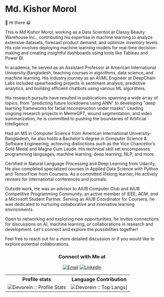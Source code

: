 # Md. Kishor Morol
:wave: Hi there 😀

This is Md Kishor Morol, working as a Data Scientist at Classy Beauty Warehouse Inc., contributing his expertise in machine learning to analyze extensive datasets, forecast product demand, and optimize inventory levels. His role involves deploying machine learning models for real-time decision-making and creating insightful dashboards using tools like Tableau and Power BI.

In academia, he served as an Assistant Professor at American International University-Bangladesh, teaching courses in algorithms, data science, and machine learning. His industry journey as an AI/ML Engineer at DeepChain Labs included spearheading projects in sentiment analysis, predictive analytics, and building efficient chatbots using various ML algorithms.

His research pursuits have resulted in publications spanning a wide array of topics, from "predicting future lockdowns using ANN" to developing "deep learning frameworks for facial reconstruction under masks". Leading ongoing research projects in MemeGPT, wound segmentation, and video summarization, he is committed to pushing the boundaries of Artificial Intelligence.

Had an MS in Computer Science from American International University-Bangladesh, he also holds a Bachelor's degree in Computer Science & Software Engineering, achieving distinctions such as the Vice Chancellor’s Gold Medal and Magna Cum Laude. His technical skill set encompasses programming languages, machine learning, deep learning, NLP, and more.

Certified in Natural Language Processing and Deep Learning from Udacity, He also completed specialized courses in Applied Data Science with Python and TensorFlow from Coursera. As a committed lifelong learner, He actively reviews for international conferences and journals.

Outside work, He was an advisor to AIUB Computer Club and AIUB Competitive Programming Community, an active member of IEEE, ACM, and a Microsoft Student Partner. Serving as AIUB Coordinator for Coursera, he was dedicated to nurturing collaborative and innovative learning environments.

Open to networking and exploring new opportunities, he invites connections for discussions on AI, machine learning, or collaborations in research and development. Let's connect and explore the possibilities together!

Feel free to reach out for a more detailed discussion or if you would like to explore potential collaborations.


<h3 align="center"> Connect with Me at </h3>

<p align="center">
<a href="mailto:kishoremorol@gmail.com"><img alt="Email" src="https://img.shields.io/badge/Gmail-kishoremorol@gmail.com-red?style=flat&logo=gmail"></a>
<a href="https://www.linkedin.com/in/kmorol"><img alt="LinkedIn" src="https://img.shields.io/badge/LinkedIn-kishormorol-blue?style=flat&logo=linkedin"></a>
</p>
  

<p align="center">
   <table>
      <tr>
       <th>Profile stats  </th>
       <th>Language Contribution</th>
     </tr>
      <tr>
       <td><img alt="Devorein :: Profile Stats" src="https://github-readme-stats.vercel.app/api?username=kishormorol&show_icons=true&theme=dark"> </td>
       <td><img alt="Devorein :: Top Langs]" src="https://github-readme-stats.vercel.app/api/top-langs/?username=kishormorol&langs_count=10&theme=tokyonight&layout=compact&hide=html"> </td>
     </tr>
   </table>
</p>

